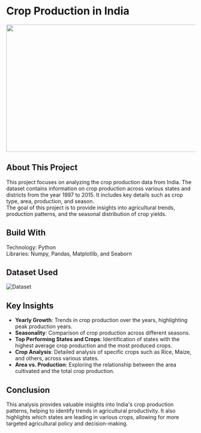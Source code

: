 # Crop Production in India

<img src = "https://journalsofindia.com/wp-content/uploads/2021/02/Cropping-Systems-in-India-750x375.jpg" height="340" width= "990">


## About This Project
This project focuses on analyzing the crop production data from India. The dataset contains information on crop production across various states and districts from the year 1997 to 2015. It includes key details such as crop type, area, production, and season.<br> 
The goal of this project is to provide insights into agricultural trends, production patterns, and the seasonal distribution of crop yields.

## Build With
Technology: Python <br>
Libraries: Numpy, Pandas, Matplotlib, and Seaborn

## Dataset Used
![Dataset](https://www.kaggle.com/datasets/abhinand05/crop-production-in-india?select=crop_production.csv)

## Key Insights
- **Yearly Growth**: Trends in crop production over the years, highlighting peak production years.
- **Seasonality**: Comparison of crop production across different seasons.
- **Top Performing States and Crops**: Identification of states with the highest average crop production and the most produced crops.
- **Crop Analysis**: Detailed analysis of specific crops such as Rice, Maize, and others, across various states.
- **Area vs. Production**: Exploring the relationship between the area cultivated and the total crop production.





## Conclusion

This analysis provides valuable insights into India's crop production patterns, helping to identify trends in agricultural productivity. It also highlights which states are leading in various crops, allowing for more targeted agricultural policy and decision-making.
